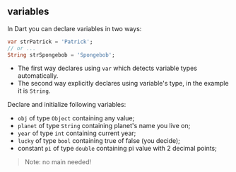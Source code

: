 ## variables

In Dart you can declare variables in two ways:

```dart
var strPatrick = 'Patrick';
// or ...
String strSpongebob = 'Spongebob';
```

- The first way declares using `var` which detects variable types automatically.
- The second way explicitly declares using variable's type, in the example it is `String`.

Declare and initialize following variables:

- `obj` of type `Object` containing any value;
- `planet` of type `String` containing planet's name you live on;
- `year` of type `int` containing current year;
- `lucky` of type `bool` containing true of false (you decide);
- constant `pi` of type `double` containing pi value with 2 decimal points;
  
> Note: no main needed!
